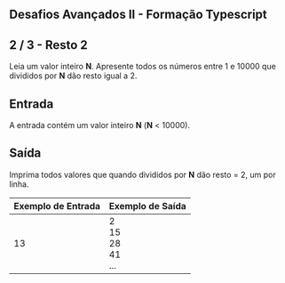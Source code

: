 Desafios Avançados II - Formação Typescript
-------------------------------------------
2 / 3 - Resto 2
---------------

Leia um valor inteiro **N**. Apresente todos os números entre 1 e 10000 que divididos por **N** dão resto igual a 2.

Entrada
-------

A entrada contém um valor inteiro **N** (**N** < 10000).

Saída
-----

Imprima todos valores que quando divididos por **N** dão resto = 2, um por linha.

| Exemplo de Entrada | Exemplo de Saída           |
|--------------------|----------------------------|
| 13                 | 2<br>15<br>28<br>41<br>... |
